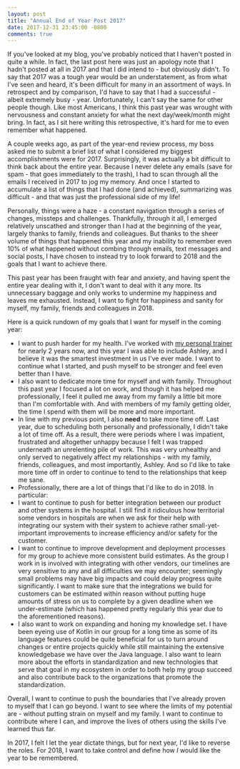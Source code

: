 ```yaml
---
layout: post
title: "Annual End of Year Post 2017"
date: 2017-12-31 23:45:00 -0800
comments: true
---
```

If you've looked at my blog, you've probably noticed that I haven't posted in quite a while. In fact, the last post here was just an apology note that I hadn't posted at all in 2017 and that I did intend to - but obviously didn't. To say that 2017 was a tough year would be an understatement, as from what I've seen and heard, it's been difficult for many in an assortment of ways. In retrospect and by comparison, I'd have to say that I had a successful - albeit extremely busy - year. Unfortunately, I can't say the same for other people though. Like most Americans, I think this past year was wrought with nervousness and constant anxiety for what the next day/week/month might bring. In fact, as I sit here writing this retrospective, it's hard for me to even remember what happened.

A couple weeks ago, as part of the year-end review process, my boss asked me to submit a brief list of what I considered my biggest accomplishments were for 2017. Surprisingly, it was actually a bit difficult to think back about the entire year. Because I never delete any emails (save for spam - that goes immediately to the trash), I had to scan through all the emails I received in 2017 to jog my memory. And once I started to accumulate a list of things that I had done (and achieved), summarizing was difficult - and that was just the professional side of my life!

Personally, things were a haze - a constant navigation through a series of changes, missteps and challenges. Thankfully, through it all, I emerged relatively unscathed and stronger than I had at the beginning of the year, largely thanks to family, friends and colleagues. But thanks to the sheer volume of things that happened this year and my inability to remember even 10% of what happened without combing through emails, text messages and social posts, I have chosen to instead try to look forward to 2018 and the goals that I want to achieve there.

This past year has been fraught with fear and anxiety, and having spent the entire year dealing with it, I don't want to deal with it any more. Its unnecessary baggage and only works to undermine my happiness and leaves me exhausted. Instead, I want to fight for happiness and sanity for myself, my family, friends and colleagues in 2018.

Here is a quick rundown of my goals that I want for myself in the coming year:

* I want to push harder for my health. I've worked with [my personal trainer](https://www.chrisamoroso.com/) for nearly 2 years now, and this year I was able to include Ashley, and I believe it was the smartest investment in us I've ever made. I want to continue what I started, and push myself to be stronger and feel even better than I have.
* I also want to dedicate more time for myself and with family. Throughout this past year I focused a lot on work, and though it has helped me professionally, I feel it pulled me away from my family a little bit more than I'm comfortable with. And with members of my family getting older, the time I spend with them will be more and more important.
* In line with my previous point, I also **need** to take more time off. Last year, due to scheduling both personally and professionally, I didn't take a lot of time off. As a result, there were periods where I was impatient, frustrated and altogether unhappy because I felt I was trapped underneath an unrelenting pile of work. This was very unhealthy and only served to negatively affect my relationships - with my family, friends, colleagues, and most importantly, Ashley. And so I'd like to take more time off in order to continue to tend to the relationships that keep me sane.
* Professionally, there are a lot of things that I'd like to do in 2018. In particular:
 * I want to continue to push for better integration between our product and other systems in the hospital. I still find it ridiculous how territorial some vendors in hospitals are when we ask for their help with integrating our system with their system to achieve rather small-yet-important improvements to increase efficiency and/or safety for the customer.
 * I want to continue to improve development and deployment processes for my group to achieve more consistent build estimates. As the group I work in is involved with integrating with other vendors, our timelines are very sensitive to any and all difficulties we may encounter; seemingly small problems may have big impacts and could delay progress quite significantly. I want to make sure that the integrations we build for customers can be estimated within reason without putting huge amounts of stress on us to complete by a given deadline when we under-estimate (which has happened pretty regularly this year due to the aforementioned reasons).
 * I also want to work on expanding and honing my knowledge set. I have been eyeing use of Kotlin in our group for a long time as some of its language features could be quite beneficial for us to turn around changes or entire projects quickly while still maintaining the extensive knowledgebase we have over the Java language. I also want to learn more about the efforts in standardization and new technologies that serve that goal in my ecosystem in order to both help my group succeed and also contribute back to the organizations that promote the standardization.

Overall, I want to continue to push the boundaries that I've already proven to myself that I can go beyond. I want to see where the limits of my potential are - without putting strain on myself and my family. I want to continue to contribute where I can, and improve the lives of others using the skills I've learned thus far.

In 2017, I felt I let the year dictate things, but for next year, I'd like to reverse the roles. For 2018, I want to take control and define how _I_ would like the year to be remembered.
